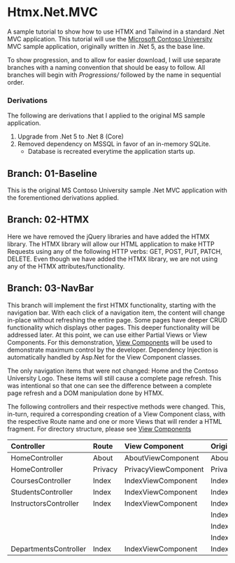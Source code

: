 # Htmx.Net.MVC
A sample tutorial to show how to use HTMX and Tailwind in a standard .Net MVC application.  This tutorial will use the [Microsoft Contoso University](https://github.com/dotnet/AspNetCore.Docs/tree/main/aspnetcore/data/ef-mvc/intro/samples/5cu) MVC sample application, originally written in .Net 5, as the base line.

To show progression, and to allow for easier download, I will use separate branches with a naming convention that should be easy to follow.  All branches will begin with *Progressions/* followed by the name in sequential order.

### Derivations
The following are derivations that I applied to the original MS sample application.
1. Upgrade from .Net 5 to .Net 8 (Core)
2. Removed dependency on MSSQL in favor of an in-memory SQLite.
    -  Database is recreated everytime the application starts up.

## Branch: 01-Baseline
This is the original MS Contoso University sample .Net MVC application with the forementioned derivations applied.

## Branch: 02-HTMX
Here we have removed the jQuery libraries and have added the HTMX library.  The HTMX library will allow our HTML application to make HTTP Requests using any of the following HTTP verbs: GET, POST, PUT, PATCH, DELETE.  Even though we have added the HTMX library, we are not using any of the HTMX attributes/functionality.

## Branch: 03-NavBar
This branch will implement the first HTMX functionality, starting with the navigation bar.
With each click of a navigation item, the content will change in-place without refreshing the entire page.  Some pages have deeper CRUD functionality which displays other pages.  This deeper functionality will be addressed later.  At this point, we can use either Partial Views or View Components.  For this demonstration, [View Components](https://learn.microsoft.com/en-us/aspnet/core/mvc/views/view-components?view=aspnetcore-8.0) will be used to demonstrate maximum control by the developer.  Dependency Injection is automatically handled by Asp.Net for the View Component classes.

The only navigation items that were not changed: Home and the Contoso University Logo.
These items will still cause a complete page refresh.  This was intentional so that one can see the difference between a complete page refresh and a DOM manipulation done by HTMX.

The following controllers and their respective methods were changed.  This, in-turn, required a corresponding creation of a View Component class, with the respective Route name and one or more Views that will render a HTML fragment.  For directory structure, please see [View Components](https://learn.microsoft.com/en-us/aspnet/core/mvc/views/view-components?view=aspnetcore-8.0)

| Controller | Route | View Component | Original View | New View |
| :--------------- | :---------- | :-------------------- | :----------------- | :-----------------
| HomeController | About | AboutViewComponent | About.cshtml | Default.cshtml |
| HomeController | Privacy | PrivacyViewComponent | Privacy.cshtml | Default.cshtml |
| CoursesController | Index | IndexViewComponent | Index.cshtml | Default.cshtml |
| StudentsController | Index | IndexViewComponent | Index.cshtml | Default.cshtml |
| InstructorsController | Index | IndexViewComponent | Index.cshtml | Default.cshtml |
|  |  |  | Index.cshtml | Default.cshtml |
|  |  |  | Index.cshtml | Courses.cshtml |
|  |  |  | Index.cshtml | Enrollments.cshtml |
| DepartmentsController | Index | IndexViewComponent | Index.cshtml | Default.cshtml |

